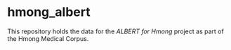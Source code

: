 # hmong_albert

This repository holds the data for the _ALBERT for Hmong_ project as part of the Hmong Medical Corpus.
